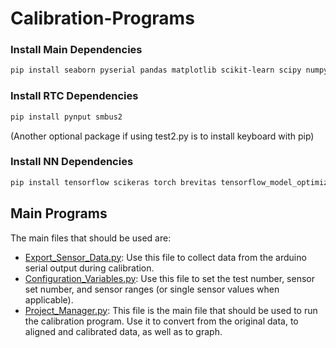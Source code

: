 # Calibration-Programs

### Install Main Dependencies

```bash
pip install seaborn pyserial pandas matplotlib scikit-learn scipy numpy time
```

### Install RTC Dependencies

```bash
pip install pynput smbus2
```
(Another optional package if using test2.py is to install keyboard with pip)

### Install NN Dependencies

```bash
pip install tensorflow scikeras torch brevitas tensorflow_model_optimization
```

## Main Programs
The main files that should be used are:
- [Export_Sensor_Data.py](./Workflow_Programs/Export_Sensor_Data.py): Use this file to collect data from the arduino serial output during calibration.
- [Configuration_Variables.py](./Workflow_Programs/Configuration_Variables.py): Use this file to set the test number, sensor set number, and sensor ranges (or single sensor values when applicable).
- [Project_Manager.py](./Workflow_Programs/Project_Manager.py): This file is the main file that should be used to run the calibration program. Use it to convert from the original data, to aligned and calibrated data, as well as to graph.

